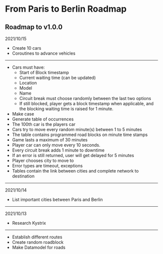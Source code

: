 # From Paris to Berlin Roadmap

## Roadmap to v1.0.0

2021/10/15
- Create 10 cars
- Coroutines to advance vehicles

---

- Cars must have:
  - Start of Block timestamp
  - Current waiting time (can be updated)
  - Location
  - Model
  - Name
  - Circuit break must choose randomly between the last two options
  - If still blocked, player gets a block timestamp when applicable, and the blocking waiting time is raised for 1 minute.
- Make case
- Generate table of occurrences
- The 100th car is the players car
- Cars try to move every random minute(s) between 1 to 5 minutes
- The table contains programmed road blocks on minute time stamps
- Game lasts a maximum of 30 minutes
- Player car can only move every 10 seconds.
- Every circuit break adds 1 minute to downtime
- If an error is still returned, user will get delayed for 5 minutes
- Player chooses city to move to
- Error types are timeout, exceptions
- Tables contain the link between cities and complete network to destination

---

2021/10/14
- List important cities between Paris and Berlin

---

2021/10/13

- Research Kystrix

---

- Establish different routes
- Create random roadblock
- Make Datamodel for roads